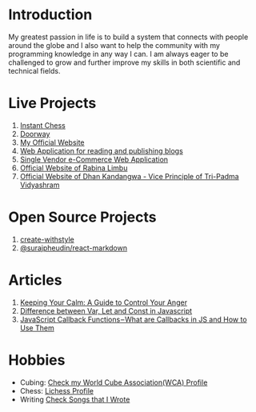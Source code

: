 # Introduction
My greatest passion in life is to build a system that connects with people around the globe and I also want to help the community with my programming knowledge in any way I can. I am always eager to be challenged to grow and further improve my skills in both scientific and technical fields. 

# Live Projects
1. [Instant Chess](https://instantchess.org/)
2. [Doorway](http://doorway.com.np/)
3. [My Official Website](https://www.surajpheudin.com/)
4. [Web Application for reading and publishing blogs](https://project-blooog.vercel.app/)
5. [Single Vendor e-Commerce Web Application](https://commerce-fox.vercel.app/)
6. [Official Website of Rabina Limbu](https://www.rabinalimbu.com.np/)
7. [Official Website of Dhan Kandangwa - Vice Principle of Tri-Padma Vidyashram](https://www.dhanbahadurkandangwa.com.np/)

# Open Source Projects
1. [create-withstyle](https://www.npmjs.com/package/create-withstyle)
2. [@surajpheudin/react-markdown](https://www.npmjs.com/package/@surajpheudin/react-markdown)

# Articles
1. [Keeping Your Calm: A Guide to Control Your Anger](https://www.surajpheudin.com/articles/keeping-your-calm-a-guide-to-control-your-anger)
2. [Difference between Var, Let and Const in Javascript](https://www.surajpheudin.com/articles/difference-between-var-let-and-const-in-javascript)
3. [JavaScript Callback Functions – What are Callbacks in JS and How to Use Them](https://www.surajpheudin.com/articles/javascript-callback-functions)


# Hobbies

- Cubing: [Check my World Cube Association(WCA) Profile](https://www.worldcubeassociation.org/persons/2017PHEU01)
- Chess: [Lichess Profile](https://lichess.org/@/suraj_pheudin)
- Writing [Check Songs that I Wrote](https://www.youtube.com/watch?v=r7H8kocz0-o&list=PLAHqIVBNigc-guVX99WoBb6IAYloSqsAT)

